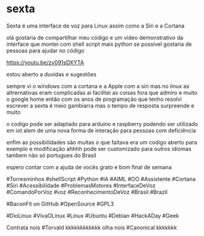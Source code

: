 # sexta
Sexta é uma interface de voz para Linux assim como a Siri e a Cortana

olá gostaria de compartilhar meu código e um video demonstrativo da interface que montei com shell script mais python
se possível gostaria de pessoas para ajudar no código

https://youtu.be/zv091sDXYTA

estou aberto a duvidas e sugestões

sempre vi o windows com a cortana e a Apple com a siri mas no linux as altrernativas eram complicadas
ai facilitei as coisas fora que admiro e muito o google home então com os anos de programação que tenho
resolvi escrever a sexta é meio gambiarra mas o tempo de resposta surpreende e muito

o codigo pode ser adaptado para arduino e raspberry podendo ser utilizado em iot
alem de uma nova forma de interação para pessoas com deficiência

enfim as possibilidades são muitas o que faltava era um codigo aberto para exemplo e modificação
ahhhh pode ser customizado para outros idiomas tambem não só portugues do Brasil

espero contar com a ajuda de vocês grato e bom final de semana

#Torresminhos #shellScript #Python #IA #AIML #OO #Assistente #Cortana #Siri #Acessibilidade #ProblemasMotores #InterfaceDeVoz #ComandoPorVoz #voz #ReconhecimentoDeVoz #Brasil #Brazil

#BaconFit on GitHub
#OpenSource #GPL3

#DioLinux #VivaOLinux #Linux #Ubuntu #Debian
#HackADay #Geek

Contrata nois #Torvald kkkkkkkkkkkk
olha nois #Canonical kkkkkkk
